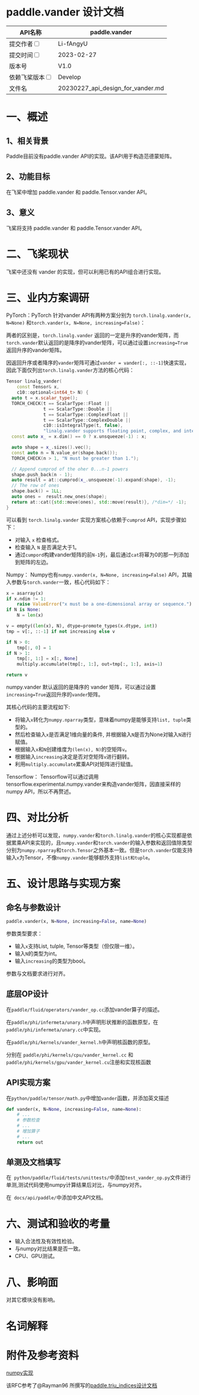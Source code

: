 # paddle.vander 设计文档

| API名称                                                      | paddle.vander                               |
| ------------------------------------------------------------ | ----------------------------------------- |
| 提交作者<input type="checkbox" class="rowselector hidden">   | Li-fAngyU                          |
| 提交时间<input type="checkbox" class="rowselector hidden">   | 2023-02-27                                |
| 版本号                                                       | V1.0                                      |
| 依赖飞桨版本<input type="checkbox" class="rowselector hidden"> | Develop                                   |
| 文件名                                                       | 20230227_api_design_for_vander.md<br> |


# 一、概述

## 1、相关背景

Paddle目前没有paddle.vander API的实现。该API用于构造范德蒙矩阵。

## 2、功能目标

在飞桨中增加 paddle.vander 和 paddle.Tensor.vander API。

## 3、意义

飞桨将支持 paddle.vander 和 paddle.Tensor.vander API。

# 二、飞桨现状

飞桨中还没有 vander 的实现，但可以利用已有的API组合进行实现。

# 三、业内方案调研

PyTorch：PyTorch 针对vander API有两种方案分别为 `torch.linalg.vander(x, N=None)` 和`torch.vander(x, N=None, increasing=False)`：

两者的区别是，`torch.linalg.vander` 返回的一定是升序的vander矩阵，而`torch.vander`默认返回的是降序的vander矩阵，可以通过设置`increasing=True`返回升序的vander矩阵。

因返回升序或者降序的`vander`矩阵可通过`vander = vander[:, ::-1]`快速实现，因此下面仅列出`torch.linalg.vander`方法的核心代码：

```c++
Tensor linalg_vander(
    const Tensor& x,
    c10::optional<int64_t> N) {
  auto t = x.scalar_type();
  TORCH_CHECK(t == ScalarType::Float ||
              t == ScalarType::Double ||
              t == ScalarType::ComplexFloat ||
              t == ScalarType::ComplexDouble ||
              c10::isIntegralType(t, false),
              "linalg.vander supports floating point, complex, and integer tensors, but got ", t);
  const auto x_ = x.dim() == 0 ? x.unsqueeze(-1) : x;

  auto shape = x_.sizes().vec();
  const auto n = N.value_or(shape.back());
  TORCH_CHECK(n > 1, "N must be greater than 1.");

  // Append cumprod of the oher 0...n-1 powers
  shape.push_back(n - 1);
  auto result = at::cumprod(x_.unsqueeze(-1).expand(shape), -1);
  // The row of ones
  shape.back() = 1LL;
  auto ones =  result.new_ones(shape);
  return at::cat({std::move(ones), std::move(result)}, /*dim=*/ -1);
}
```

可以看到 `torch.linalg.vander` 实现方案核心依赖于`cumprod` API，实现步骤如下：
* 对输入 `x` 检查格式。
* 检查输入 `N` 是否满足大于1。
* 通过`cumpord`构建vander矩阵的前`N-1`列，最后通过`cat`将幂为0的那一列添加到矩阵的左边。

Numpy： Numpy也有`numpy.vander(x, N=None, increasing=False)` API，其输入参数与`torch.vander`一致，核心代码如下：
```python
x = asarray(x)
if x.ndim != 1:
    raise ValueError("x must be a one-dimensional array or sequence.")
if N is None:
    N = len(x)

v = empty((len(x), N), dtype=promote_types(x.dtype, int))
tmp = v[:, ::-1] if not increasing else v

if N > 0:
    tmp[:, 0] = 1
if N > 1:
    tmp[:, 1:] = x[:, None]
    multiply.accumulate(tmp[:, 1:], out=tmp[:, 1:], axis=1)

return v
```

numpy.vander 默认返回的是降序的 vander 矩阵，可以通过设置`increasing=True`返回升序的`vander`矩阵。

其核心代码的主要流程如下:
* 将输入`x`转化为`numpy.nparray`类型，意味着numpy是能够支持`list, tuple`类型的。
* 然后检查输入`x`是否满足1维向量的条件, 并根据输入`N`是否为None对输入`N`进行赋值。
* 根据输入`x`和`N`创建维度为`(len(x), N)`的空矩阵`v`。
* 根据输入`increasing`决定是否对空矩阵`v`进行翻转。
* 利用`multiply.accumulate`累乘API对矩阵进行赋值。

Tensorflow： Tensorflow可以通过调用tensorflow.experimental.numpy.vander来构造vander矩阵，因直接采样的 numpy API，所以不再赘述。

# 四、对比分析

通过上述分析可以发现，`numpy.vander`和`torch.linalg.vander`的核心实现都是依据累乘API来实现的，且`numpy.vander`和`torch.vander`的输入参数和返回值除类型分别为`numpy.nparray`和`torch.Tensor`之外基本一致。但是`torch.vander`仅能支持输入`x`为Tensor，不像`numpy.vander`能够额外支持`list和tuple`。

# 五、设计思路与实现方案

## 命名与参数设计

```python
paddle.vander(x, N=None, increasing=False, name=None)
```

参数类型要求：

* 输入`x`支持List, tulple, Tensor等类型（但仅限一维）。
* 输入`N`的类型为int。
* 输入`increasing`的类型为bool。

参数与文档要求进行对齐。

## 底层OP设计
在`paddle/fluid/operators/vander_op.cc`添加vander算子的描述。

在`paddle/phi/infermeta/unary.h`中声明形状推断的函数原型，在`paddle/phi/infermeta/unary.cc`中实现。

在`paddle/phi/kernels/vander_kernel.h`中声明核函数的原型。

分别在 `paddle/phi/kernels/cpu/vander_kernel.cc` 和`paddle/phi/kernels/gpu/vander_kernel.cu`注册和实现核函数  

## API实现方案

在`python/paddle/tensor/math.py`中增加`vander`函数，并添加英文描述
```python
def vander(x, N=None, increasing=False, name=None):
    # ...
    # 参数检查
    # ...
    # 增加算子
    # ...
    return out
```
## 单测及文档填写
在` python/paddle/fluid/tests/unittests/`中添加`test_vander_op.py`文件进行单测,测试代码使用numpy计算结果后对比，与numpy对齐。

在` docs/api/paddle/`中添加中文API文档。


# 六、测试和验收的考量

* 输入合法性及有效性检验。
* 与numpy对比结果是否一致。
* CPU、GPU测试。

# 八、影响面

对其它模块没有影响。

# 名词解释

# 附件及参考资料
[numpy实现](https://github.com/numpy/numpy/blob/v1.24.0/numpy/lib/twodim_base.py#L546-L634)

该RFC参考了@Rayman96 所撰写的[paddle.triu_indices设计文档](https://github.com/PaddlePaddle/community/blob/master/rfcs/APIs/20220813_api_design_for_triu_indices.md)
